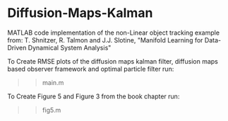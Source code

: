 # Diffusion-Maps-Kalman
MATLAB code implementation of the non-Linear object tracking example  from: 
T. Shnitzer, R. Talmon and J.J. Slotine, "Manifold Learning for Data-Driven Dynamical System Analysis"

To Create RMSE plots of the diffusion maps kalman filter, diffusion maps based observer framework and optimal particle filter run:
>>main.m

To Create Figure 5 and Figure 3 from the book chapter run: 
>> fig5.m
